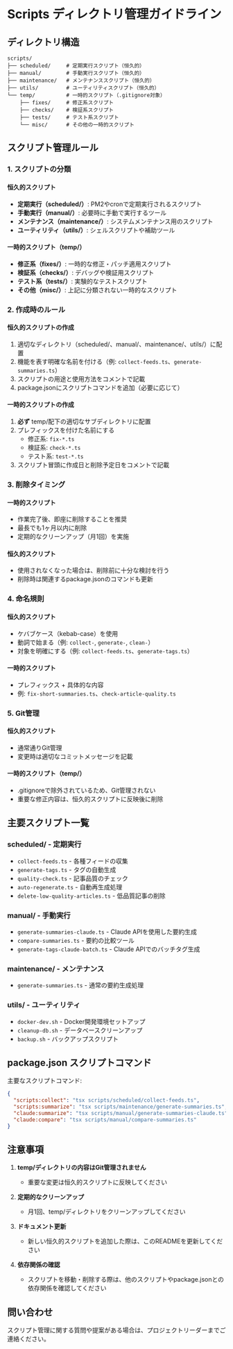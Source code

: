 # Scripts ディレクトリ管理ガイドライン

## ディレクトリ構造

```
scripts/
├── scheduled/     # 定期実行スクリプト（恒久的）
├── manual/        # 手動実行スクリプト（恒久的）
├── maintenance/   # メンテナンススクリプト（恒久的）
├── utils/         # ユーティリティスクリプト（恒久的）
└── temp/          # 一時的スクリプト（.gitignore対象）
    ├── fixes/     # 修正系スクリプト
    ├── checks/    # 検証系スクリプト
    ├── tests/     # テスト系スクリプト
    └── misc/      # その他の一時的スクリプト
```

## スクリプト管理ルール

### 1. スクリプトの分類

#### 恒久的スクリプト
- **定期実行（scheduled/）**: PM2やcronで定期実行されるスクリプト
- **手動実行（manual/）**: 必要時に手動で実行するツール
- **メンテナンス（maintenance/）**: システムメンテナンス用のスクリプト
- **ユーティリティ（utils/）**: シェルスクリプトや補助ツール

#### 一時的スクリプト（temp/）
- **修正系（fixes/）**: 一時的な修正・パッチ適用スクリプト
- **検証系（checks/）**: デバッグや検証用スクリプト
- **テスト系（tests/）**: 実験的なテストスクリプト
- **その他（misc/）**: 上記に分類されない一時的なスクリプト

### 2. 作成時のルール

#### 恒久的スクリプトの作成
1. 適切なディレクトリ（scheduled/、manual/、maintenance/、utils/）に配置
2. 機能を表す明確な名前を付ける（例: `collect-feeds.ts`、`generate-summaries.ts`）
3. スクリプトの用途と使用方法をコメントで記載
4. package.jsonにスクリプトコマンドを追加（必要に応じて）

#### 一時的スクリプトの作成
1. **必ず** temp/配下の適切なサブディレクトリに配置
2. プレフィックスを付けた名前にする
   - 修正系: `fix-*.ts`
   - 検証系: `check-*.ts`
   - テスト系: `test-*.ts`
3. スクリプト冒頭に作成日と削除予定日をコメントで記載

### 3. 削除タイミング

#### 一時的スクリプト
- 作業完了後、即座に削除することを推奨
- 最長でも1ヶ月以内に削除
- 定期的なクリーンアップ（月1回）を実施

#### 恒久的スクリプト
- 使用されなくなった場合は、削除前に十分な検討を行う
- 削除時は関連するpackage.jsonのコマンドも更新

### 4. 命名規則

#### 恒久的スクリプト
- ケバブケース（kebab-case）を使用
- 動詞で始まる（例: `collect-`, `generate-`, `clean-`）
- 対象を明確にする（例: `collect-feeds.ts`、`generate-tags.ts`）

#### 一時的スクリプト
- プレフィックス + 具体的な内容
- 例: `fix-short-summaries.ts`、`check-article-quality.ts`

### 5. Git管理

#### 恒久的スクリプト
- 通常通りGit管理
- 変更時は適切なコミットメッセージを記載

#### 一時的スクリプト（temp/）
- .gitignoreで除外されているため、Git管理されない
- 重要な修正内容は、恒久的スクリプトに反映後に削除

## 主要スクリプト一覧

### scheduled/ - 定期実行
- `collect-feeds.ts` - 各種フィードの収集
- `generate-tags.ts` - タグの自動生成
- `quality-check.ts` - 記事品質のチェック
- `auto-regenerate.ts` - 自動再生成処理
- `delete-low-quality-articles.ts` - 低品質記事の削除

### manual/ - 手動実行
- `generate-summaries-claude.ts` - Claude APIを使用した要約生成
- `compare-summaries.ts` - 要約の比較ツール
- `generate-tags-claude-batch.ts` - Claude APIでのバッチタグ生成

### maintenance/ - メンテナンス
- `generate-summaries.ts` - 通常の要約生成処理

### utils/ - ユーティリティ
- `docker-dev.sh` - Docker開発環境セットアップ
- `cleanup-db.sh` - データベースクリーンアップ
- `backup.sh` - バックアップスクリプト

## package.json スクリプトコマンド

主要なスクリプトコマンド:
```json
{
  "scripts:collect": "tsx scripts/scheduled/collect-feeds.ts",
  "scripts:summarize": "tsx scripts/maintenance/generate-summaries.ts",
  "claude:summarize": "tsx scripts/manual/generate-summaries-claude.ts",
  "claude:compare": "tsx scripts/manual/compare-summaries.ts"
}
```

## 注意事項

1. **temp/ディレクトリの内容はGit管理されません**
   - 重要な変更は恒久的スクリプトに反映してください

2. **定期的なクリーンアップ**
   - 月1回、temp/ディレクトリをクリーンアップしてください

3. **ドキュメント更新**
   - 新しい恒久的スクリプトを追加した際は、このREADMEを更新してください

4. **依存関係の確認**
   - スクリプトを移動・削除する際は、他のスクリプトやpackage.jsonとの依存関係を確認してください

## 問い合わせ

スクリプト管理に関する質問や提案がある場合は、プロジェクトリーダーまでご連絡ください。